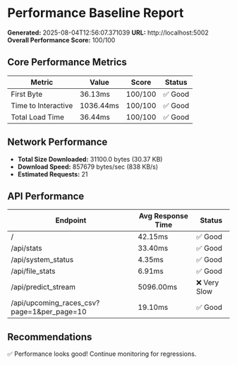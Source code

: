 # Performance Baseline Report

**Generated:** 2025-08-04T12:56:07.371039
**URL:** http://localhost:5002
**Overall Performance Score:** 100/100

## Core Performance Metrics

| Metric | Value | Score | Status |
|--------|-------|-------|--------|
| First Byte | 36.13ms | 100/100 | ✅ Good |
| Time to Interactive | 1036.44ms | 100/100 | ✅ Good |
| Total Load Time | 36.44ms | 100/100 | ✅ Good |

## Network Performance

- **Total Size Downloaded:** 31100.0 bytes (30.37 KB)
- **Download Speed:** 857679 bytes/sec (838 KB/s)
- **Estimated Requests:** 21

## API Performance

| Endpoint | Avg Response Time | Status |
|----------|------------------|--------|
| / | 42.15ms | ✅ Good |
| /api/stats | 33.40ms | ✅ Good |
| /api/system_status | 4.35ms | ✅ Good |
| /api/file_stats | 6.91ms | ✅ Good |
| /api/predict_stream | 5096.00ms | ❌ Very Slow |
| /api/upcoming_races_csv?page=1&per_page=10 | 19.10ms | ✅ Good |


## Recommendations

✅ Performance looks good! Continue monitoring for regressions.